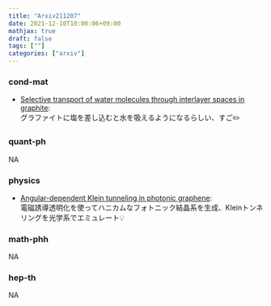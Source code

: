 ```yaml
---
title: "Arxiv211207"
date: 2021-12-10T10:00:06+09:00
mathjax: true
draft: false
tags: [""]
categories: ["arxiv"]
---
```

### cond-mat
- [Selective transport of water molecules through interlayer spaces in graphite](https://arxiv.org/abs/2112.02826):  
グラファイトに塩を差し込むと水を吸えるようになるらしい、すご✏️


### quant-ph
NA


### physics
- [Angular-dependent Klein tunneling in photonic graphene](https://arxiv.org/abs/2112.03066):  
電磁誘導透明化を使ってハニカムなフォトニック結晶系を生成、Kleinトンネリングを光学系でエミュレート💡


### math-phh
NA


### hep-th
NA
